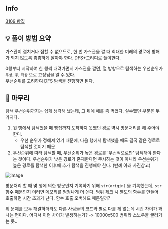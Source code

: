 ## Info
[3109 빵집](https://www.acmicpc.net/problem/3109)

## 💡 풀이 방법 요약
가스관이 겹치거나 접할 수 없으므로, 한 번 가스관을 깔 때 최대한 미래의 경로에 방해가 되지 않도록 촘촘하게 깔아야 한다. DFS+그리디로 풀이한다.  
  
0행부터 시작하여 한 행씩 내려가면서 가스관을 깔면, 열 방향으로 탐색하는 우선순위가 `우상`, `우`, `좌상` 으로 고정됨을 알 수 있다.  
우선순위를 고려하여 DFS 탐색을 진행하면 된다.

## 🙂 마무리
탐색 우선순위까지는 쉽게 생각해 냈는데, 그 뒤에 애를 좀 먹었다. 실수했던 부분은 두 가지다.  
1. 윗 행에서 탐색했을 때 빵집까지 도착하지 못했던 경로 역시 방문처리를 해 주어야 한다.
   - 우선 순위가 정해져 있기 때문에, 다음 행에서 탐색했을 때도 결국 같은 경로로 탐색할 것이기 때문
2. 우선순위에 따라 탐색할 때, 우선순위가 높은 경로를 '우선적으로만' 탐색해야 한다는 것이다. 우선순위가 낮은 경로가 존재한다면 무시하는 것이 아니라 우선순위가 높은 경로를 탐색한 이후에 추가 탐색을 진행해야 한다. (반례 아래 사진참고)

![image](https://github.com/lee-ji-an/Algorithm_Study/assets/31981462/20a2ec1b-965d-4fd7-85fa-f681cb341ea8)

방문처리 할 때 몇 행에 의한 방문인지 기록하기 위해 `str(origin)` 을 기록했는데, `str` 함수 때문인지 이러면 메모리를 엄청나게 더 쓴다. 범위 체크 시 별도의 함수를 만들어 호출하면 시간 초과가 난다. 함수 호출 오버헤드 때문일까?
  
위 문제를 모두 해결하더라도 다른 사람들의 코드와 별로 다를 게 없는데 시간 차이가 꽤 나는 편이다. 어디서 이런 차이가 발생하는가?
-> 10000x500 범위라 스노우볼 굴러가는 듯..
